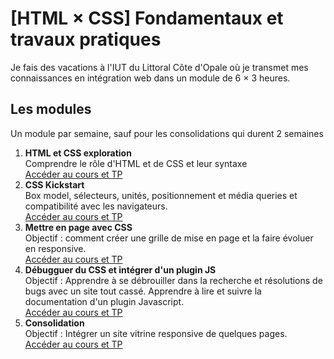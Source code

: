 # [HTML &times; CSS] Fondamentaux et travaux pratiques
Je fais des vacations à l'IUT du Littoral Côte d'Opale où je transmet mes connaissances en intégration web dans un module de 6 &times; 3 heures.

## Les modules
Un module par semaine, sauf pour les consolidations qui durent 2 semaines
1. **HTML et CSS exploration**\
Comprendre le rôle d'HTML et de CSS et leur syntaxe\
[Accéder au cours et TP](./TP01-06_decouverte)
2. **CSS Kickstart**\
Box model, sélecteurs, unités, positionnement et média queries et compatibilité avec les navigateurs.\
[Accéder au cours et TP](./TP02-06_unite-selecteur-css)
3. **Mettre en page avec CSS**\
Objectif : comment créer une grille de mise en page et la faire évoluer en responsive.\
[Accéder au cours et TP](./TP03-06_css_layout)
4. **Débugguer du CSS et intégrer d'un plugin JS**\
Objectif : Apprendre à se débrouiller dans la recherche et résolutions de bugs avec un site tout cassé. Apprendre à lire et suivre la documentation d'un plugin Javascript.\
[Accéder au cours et TP](./TP04-06_debugguer-CSS_plugin-js)
5. **Consolidation**\
Objectif : Intégrer un site vitrine responsive de quelques pages.\
[Accéder au cours et TP](./TP0506-06_integration-web)
